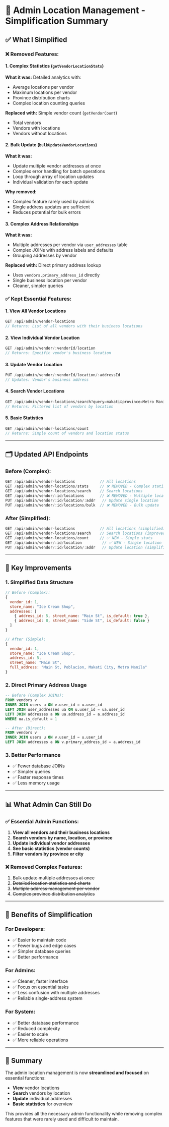 # 🔧 Admin Location Management - Simplification Summary

## ✅ **What I Simplified**

### **❌ Removed Features:**

#### 1. **Complex Statistics** (`getVendorLocationStats`)
**What it was:** Detailed analytics with:
- Average locations per vendor
- Maximum locations per vendor  
- Province distribution charts
- Complex location counting queries

**Replaced with:** Simple vendor count (`getVendorCount`)
- Total vendors
- Vendors with locations
- Vendors without locations

#### 2. **Bulk Update** (`bulkUpdateVendorLocations`)
**What it was:** 
- Update multiple vendor addresses at once
- Complex error handling for batch operations
- Loop through array of location updates
- Individual validation for each update

**Why removed:** 
- Complex feature rarely used by admins
- Single address updates are sufficient
- Reduces potential for bulk errors

#### 3. **Complex Address Relationships**
**What it was:**
- Multiple addresses per vendor via `user_addresses` table
- Complex JOINs with address labels and defaults
- Grouping addresses by vendor

**Replaced with:** Direct primary address lookup
- Uses `vendors.primary_address_id` directly
- Single business location per vendor
- Cleaner, simpler queries

### **✅ Kept Essential Features:**

#### 1. **View All Vendor Locations**
```javascript
GET /api/admin/vendor-locations
// Returns: List of all vendors with their business locations
```

#### 2. **View Individual Vendor Location**
```javascript
GET /api/admin/vendor/:vendorId/location
// Returns: Specific vendor's business location
```

#### 3. **Update Vendor Location**
```javascript
PUT /api/admin/vendor/:vendorId/location/:addressId
// Updates: Vendor's business address
```

#### 4. **Search Vendor Locations**
```javascript
GET /api/admin/vendor-locations/search?query=makati&province=Metro Manila
// Returns: Filtered list of vendors by location
```

#### 5. **Basic Statistics**
```javascript
GET /api/admin/vendor-locations/count
// Returns: Simple count of vendors and location status
```

---

## 🗂️ **Updated API Endpoints**

### **Before (Complex):**
```javascript
GET /api/admin/vendor-locations           // All locations
GET /api/admin/vendor-locations/stats     // ❌ REMOVED - Complex statistics  
GET /api/admin/vendor-locations/search    // Search locations
GET /api/admin/vendor/:id/locations       // ❌ REMOVED - Multiple locations
PUT /api/admin/vendor/:id/location/:addr   // Update single location
PUT /api/admin/vendor/:id/locations/bulk  // ❌ REMOVED - Bulk update
```

### **After (Simplified):**
```javascript
GET /api/admin/vendor-locations           // All locations (simplified)
GET /api/admin/vendor-locations/search    // Search locations (improved)
GET /api/admin/vendor-locations/count     // ✅ NEW - Simple stats
GET /api/admin/vendor/:id/location         // ✅ NEW - Single location
PUT /api/admin/vendor/:id/location/:addr   // Update location (simplified)
```

---

## 🎯 **Key Improvements**

### **1. Simplified Data Structure**
```javascript
// Before (Complex):
{
  vendor_id: 1,
  store_name: "Ice Cream Shop",
  addresses: [
    { address_id: 5, street_name: "Main St", is_default: true },
    { address_id: 8, street_name: "Side St", is_default: false }
  ]
}

// After (Simple):
{
  vendor_id: 1,
  store_name: "Ice Cream Shop", 
  address_id: 5,
  street_name: "Main St",
  full_address: "Main St, Poblacion, Makati City, Metro Manila"
}
```

### **2. Direct Primary Address Usage**
```sql
-- Before (Complex JOINs):
FROM vendors v
INNER JOIN users u ON v.user_id = u.user_id
LEFT JOIN user_addresses ua ON u.user_id = ua.user_id
LEFT JOIN addresses a ON ua.address_id = a.address_id
WHERE ua.is_default = 1

-- After (Direct):
FROM vendors v
INNER JOIN users u ON v.user_id = u.user_id
LEFT JOIN addresses a ON v.primary_address_id = a.address_id
```

### **3. Better Performance**
- ✅ Fewer database JOINs
- ✅ Simpler queries
- ✅ Faster response times
- ✅ Less memory usage

---

## 📊 **What Admin Can Still Do**

### **✅ Essential Admin Functions:**
1. **View all vendors and their business locations**
2. **Search vendors by name, location, or province**
3. **Update individual vendor addresses**
4. **See basic statistics (vendor counts)**
5. **Filter vendors by province or city**

### **❌ Removed Complex Features:**
1. ~~Bulk update multiple addresses at once~~
2. ~~Detailed location statistics and charts~~
3. ~~Multiple address management per vendor~~
4. ~~Complex province distribution analytics~~

---

## 🚀 **Benefits of Simplification**

### **For Developers:**
- ✅ Easier to maintain code
- ✅ Fewer bugs and edge cases
- ✅ Simpler database queries
- ✅ Better performance

### **For Admins:**
- ✅ Cleaner, faster interface
- ✅ Focus on essential tasks
- ✅ Less confusion with multiple addresses
- ✅ Reliable single-address system

### **For System:**
- ✅ Better database performance
- ✅ Reduced complexity
- ✅ Easier to scale
- ✅ More reliable operations

---

## 🎯 **Summary**

The admin location management is now **streamlined and focused** on essential functions:
- **View** vendor locations
- **Search** vendors by location  
- **Update** individual addresses
- **Basic statistics** for overview

This provides all the necessary admin functionality while removing complex features that were rarely used and difficult to maintain.

